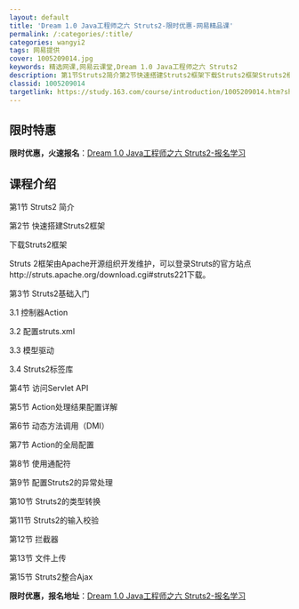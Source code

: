 ```yaml
---
layout: default
title: 'Dream 1.0 Java工程师之六 Struts2-限时优惠-网易精品课'
permalink: /:categories/:title/
categories: wangyi2
tags: 网易提供
cover: 1005209014.jpg
keywords: 精选网课,网易云课堂,Dream 1.0 Java工程师之六 Struts2
description: 第1节Struts2简介第2节快速搭建Struts2框架下载Struts2框架Struts2框架由Apache开源组织开
classid: 1005209014
targetlink: https://study.163.com/course/introduction/1005209014.htm?share=1&shareId=1025206652&utm_campaign=share&utm_medium=iphoneShare&utm_source=&utm_u=1025206652
---
```


## 限时特惠

**限时优惠，火速报名**：[Dream 1.0 Java工程师之六 Struts2-报名学习](https://study.163.com/course/introduction/1005209014.htm?share=1&shareId=1025206652&utm_campaign=share&utm_medium=iphoneShare&utm_source=&utm_u=1025206652)

## 课程介绍

第1节 Struts2 简介 

第2节 快速搭建Struts2框架

下载Struts2框架

Struts 2框架由Apache开源组织开发维护，可以登录Struts的官方站点http://struts.apache.org/download.cgi#struts221下载。



第3节 Struts2基础入门

3.1 控制器Action

3.2 配置struts.xml

3.3 模型驱动

3.4 Struts2标签库

第4节 访问Servlet API

第5节 Action处理结果配置详解

第6节 动态方法调用（DMI）

第7节 Action的全局配置

第8节 使用通配符

第9节 配置Struts2的异常处理

第10节 Struts2的类型转换

第11节 Struts2的输入校验

第12节 拦截器

第13节 文件上传

第15节 Struts2整合Ajax

**限时优惠，报名地址**：[Dream 1.0 Java工程师之六 Struts2-报名学习](https://study.163.com/course/introduction/1005209014.htm?share=1&shareId=1025206652&utm_campaign=share&utm_medium=iphoneShare&utm_source=&utm_u=1025206652)

